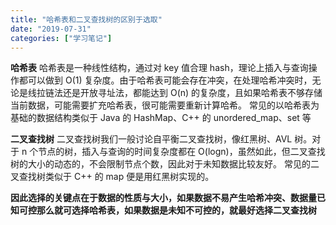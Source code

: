 ```yaml
---
title: "哈希表和二叉查找树的区别于选取"
date: "2019-07-31"
categories: ["学习笔记"]
---
```


**哈希表**
哈希表是一种线性结构，通过对 key 值合理 hash，理论上插入与查询操作都可以做到 O(1) 复杂度。由于哈希表可能会存在冲突，在处理哈希冲突时，无论是线拉链法还是开放寻址法，都能达到 O(n) 的复杂度，且如果哈希表不够存储当前数据，可能需要扩充哈希表，很可能需要重新计算哈希。
常见的以哈希表为基础的数据结构类似于 Java 的 HashMap、C++ 的 unordered_map、set 等

**二叉查找树**
二叉查找树我们一般讨论自平衡二叉查找树，像红黑树、AVL 树。对于 n 个节点的树，插入与查询的时间复杂度都在 O(logn)，虽然如此，但二叉查找树的大小的动态的，不会限制节点个数，因此对于未知数据比较友好。
常见的二叉查找树类似于 C++ 的 map 便是用红黑树实现的。

**因此选择的关键点在于数据的性质与大小，如果数据不易产生哈希冲突、数据量已知可控那么就可选择哈希表，如果数据是未知不可控的，就最好选择二叉查找树**